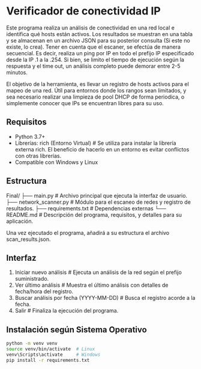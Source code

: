 # Verificador de conectividad IP

Este programa realiza un análisis de conectividad en una red local e identifica qué hosts están activos. Los resultados se muestran en una tabla y se almacenan en un archivo JSON para su posterior consulta (Si este no existe, lo crea). Tener en cuenta que el escaner, se efectúa de manera secuencial. Es decir, realiza un ping por IP en todo el prefijo IP especificado desde la IP .1 a la .254. Si bien, se limito el tiempo de ejecución según la respuesta y el time out, un análisis completo puede demorar entre 2-5 minutos.

El objetivo de la herramienta, es llevar un registro de hosts activos para el mapeo de una red. Útíl para entornos donde los rangos sean limitados, y sea necesario realizar una limpieza de pool DHCP de forma periodica, o simplemente conocer que IPs se encuentran libres para su uso.

## Requisitos

- Python 3.7+
- Librerías: rich (Entorno Virtual)     # Se utiliza para instalar la librería externa rich. El beneficio de hacerlo en un entorno es evitar conflictos con otras librerías.
- Compatible con Windows y Linux

## Estructura

Final/
├── main.py                # Archivo principal que ejecuta la interfaz de usuario.
├── network_scanner.py     # Módulo para el escaneo de redes y registro de resultados.
├── requirements.txt       # Dependencias externas
└── README.md              # Descripción del programa, requisitos, y detalles para su aplicación.

Una vez ejecutado el programa, añadirá a su estructura el archivo scan_results.json.

## Interfaz
1. Iniciar nuevo análisis                   # Ejecuta un análisis de la red según el prefijo suministrado.
2. Ver último análisis                      # Muestra el último análisis con detalles de fecha/hora del registro.
3. Buscar análisis por fecha (YYYY-MM-DD)   # Busca el registro acorde a la fecha.
4. Salir                                    # Finaliza la ejecución del programa.

## Instalación según Sistema Operativo

```bash
python -m venv venv
source venv/bin/activate  # Linux
venv\Scripts\activate     # Windows
pip install -r requirements.txt
